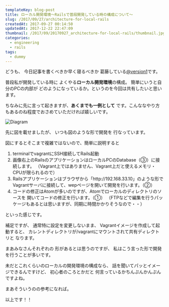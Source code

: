 ```yaml
---
templateKey: blog-post
title: ローカル開発環境〜Railsで普段開発している時の構成について〜
slug: /2017/09/27/architecture-for-local-rails
createdAt: 2017-09-27 00:14:50
updatedAt: 2017-12-22 22:47:09
thumbnail: /2017/09/20170927_architecture-for-local-rails/thumbnail.jpg
categories:
  - engineering
  - rails
tags:
  - dummy
---
```


どうも、
今日記事を書くべきか早く寝るべきか
葛藤している<a href="https://twitter.com/version1_2017">@version1</a>です。

<div class="adsense"></div>

普段私が開発している時に
よくやる<strong>ローカル開発環境</strong>の構成。
簡単にいうと自分のPCの内部が
どのようになっているか。というのを今回は共有したいと思います。

ちなみに先に言って起きますが、**あくまでも一例として**
です。こんななやり方もあるのね程度でおさめていただければ嬉しいです。

<img class="post-image" src="https://statics.ver-1-0.net/uploads/2017/09/20170927_architecture-for-local-rails/diagram.png" alt="Diagram"/>


先に図を載せましたが、
いつも図のような形で開発を
行なっています。


図にするとそこまで複雑ではないので、簡単に説明すると

<ol>
 	<li>terminalでvagrantにSSH接続してRails起動</li>
 	<li>画像右上のRailsのアプリケーションはローカルPCのDatabase（③）に接続します。
（Vagrant上ではありません、Vagrant上だと使えるメモリ・CPUが限られるので）</li>
 	<li>Railsアプリケーションはブラウザから「http://192.168.33.10」のような形で
Vagrantサーバに接続して、wepページを開いて開発を行います。（②）</li>
 	<li>コードの修正はAtomが多いのですが、Atomでローカルのディレクトリのソースを
開いてコードの修正を行います。（①）
（FTPなどで編集を行うパッケージもあるとは思いますが、同期に時間かかりそうなので・・）</li>
</ol>

といった感じです。


補足ですが、
通常特に設定を変更しないまま、
Vagrantイメージを作成して起動すると、
カレントディレクトリが/vagrantにマウントされて共有ディレクトリと
なります。

まあみなさんそれぞれの
形があるとは思うのですが、
私はこう言った形で開発を行うことが多いです。

未だとこれくらいのローカルの開発環境の構成なら、
話を聞いてパッとイメージできるんですけど、
初心者のころとかだと
何言っているかちんぷんかんぷんですよね。

まあそういうのの参考になれば。

以上です！！

<div class="adsense"></div>
